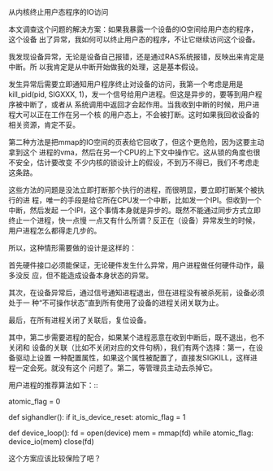     
从内核终止用户态程序的IO访问

本文调查这个问题的解决方案：如果我暴露一个设备的IO空间给用户态的程序，这个设备
出了异常，我如何可以终止用户态的程序，不让它继续访问这个设备。

我发现设备异常，无论是设备自己报错，还是通过RAS系统报错，反映出来肯定是中断。所
以我肯定是从中断开始做我的处理，这是基本假设。

发生异常后需要立即通知用户程序终止对设备的访问，我第一个考虑是用是kill_pid(pid,
SIGXXX, 1)，发一个信号给用户进程。但这是异步的，要等到用户程序被中断了，或者从
系统调用中返回才会起作用。当我收到中断的时候，用户进程大可以正在工作在另一个核
的用户态上，不会被打断。这时如果我回收设备的相关资源，肯定不妥。

第二种方法是把mmap的IO空间的页表给它回收了，但这个更危险，因为这要主动拿到这个
进程的vma，然后在另一个CPU的上下文中操作它。这从锁的角度也很不安全，估计要改变
不少内核的锁设计上的假设，不到万不得已，我们不考虑走这条路。

这些方法的问题是没法立即打断那个执行的进程，而很明显，要立即打断某个被执行的进
程，唯一的手段是给它所在CPU发一个中断，比如发一个IPI。但收到一个中断，然后发起
一个IPI，这个事情本身就是异步的。既然不能通过同步方式立即终止一个进程，快一点慢
一点又有什么所谓？反正在（设备）异常发生的时候，用户进程怎么都得走几步的。

所以，这种情形需要做的设计是这样的：

首先硬件接口必须能保证，无论硬件发生什么异常，用户进程做任何硬件动作，最多没反
应，但不能造成设备本身状态的异常。

其次，在设备异常后，通过信号通知进程退出，但在进程没有被杀死前，设备必须处于一
种“不可操作状态”直到所有使用了设备的进程关闭关联为止。

最后，在所有进程关闭了关联后，复位设备。

其中，第二步需要进程的配合，如果某个进程恶意在收到中断后，既不退出，也不关闭和
设备的关联（比如不关闭对应的文件句柄），我们有两个选择：第一，在设备驱动上设置
一种配置属性，如果这个属性被配置了，直接发SIGKILL，这样进程一定会死。就没有这个
问题了。第二，等管理员主动去杀掉它。

用户进程的推荐算法如下：::

  atomic_flag = 0

  def sighandler():
  if it_is_device_reset:
  atomic_flag = 1

  def device_loop():
  fd = open(device)
  mem = mmap(fd)
  while atomic_flag:
  device_io(mem)
  close(fd)

这个方案应该比较保险了吧？
